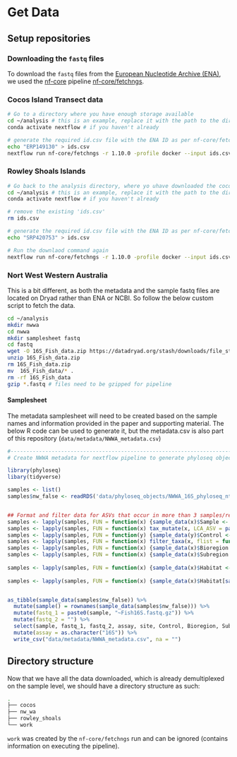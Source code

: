 # Get Data 

## Setup repositories

### Downloading the `fastq` files
To download the `fastq` files from the [European Nucleotide Archive (ENA)](https://www.ebi.ac.uk/ena/browser/), we used the [nf-core](https://nf-co.re/) pipeline [nf-core/fetchngs](https://nf-co.re/fetchngs/1.10.0).

### Cocos Island Transect data
```zsh
# Go to a directory where you have enough storage available
cd ~/analysis # this is an example, replace it with the path to the directory you want to place the files and analyse them
conda activate nextflow # if you haven't already  

# generate the required id.csv file with the ENA ID as per nf-core/fetchngs
echo "ERP149130" > ids.csv
nextflow run nf-core/fetchngs -r 1.10.0 -profile docker --input ids.csv --outdir ./cocos
```

### Rowley Shoals Islands
```zsh
# Go back to the analysis directory, where yo uhave downloaded the cocos data already
cd ~/analysis # this is an example, replace it with the path to the directory you want to place the files and analyse them
conda activate nextflow # if you haven't already  

# remove the existing 'ids.csv'
rm ids.csv

# generate the required id.csv file with the ENA ID as per nf-core/fetchngs
echo "SRP420753" > ids.csv

# Run the downlaod command again
nextflow run nf-core/fetchngs -r 1.10.0 -profile docker --input ids.csv --outdir ./rowley_shoals
```

### Nort West Western Australia  
This is a bit different, as both the metadata and the sample fastq files are located on Dryad rather than ENA or NCBI. So follow the below custom script to fetch the data.  

```zsh
cd ~/analysis
mkdir nwwa
cd nwwa
mkdir samplesheet fastq
cd fastq
wget -O 16S_Fish_data.zip https://datadryad.org/stash/downloads/file_stream/1140656 
unzip 16S_Fish_data.zip
rm 16S_Fish_data.zip
mv  16S_Fish_data/* .
rm -rf 16S_Fish_data
gzip *.fastq # files need to be gzipped for pipeline
```

#### Samplesheet

The metadata samplesheet will need to be created based on the sample names and information provided in the paper and supporting material. The below R code can be used to generate it, but the metadata.csv is also part of this repository (`data/metadata/NWWA_metadata.csv`)

```r
#-----------------------------------------------------------------------------
# Create NWWA metadata for nextflow pipeline to generate phyloseq object

library(phyloseq)
libary(tidyverse)

samples <- list()
samples$nw_false <- readRDS('data/phyloseq_objects/NWWA_16S_phyloseq_nt_FALSE.rds')


## Format and filter data for ASVs that occur in more than 3 samples/replicates
samples <- lapply(samples, FUN = function(x) {sample_data(x)$Sample <- rownames(sample_data(x)); return(x)})
samples <- lapply(samples, FUN = function(x) tax_mutate(x, LCA_ASV = paste0(unname(tax_table(x)@.Data[, "LCA"]), " (", rownames(tax_table(x)), ")")))
samples <- lapply(samples, FUN = function(y) {sample_data(y)$Control <- grepl(pattern = "Extbl|FC", x = sample_data(y)$Sample); return(y)})
samples <- lapply(samples, FUN = function(x) filter_taxa(x, flist = function(y) sum(y >= 1) >= 3, prune = TRUE))
samples <- lapply(samples, FUN = function(x) {sample_data(x)$Bioregion <- ifelse(sample_data(x)$site %in% 1:7, "Canning", "Kimberley"); return(x)})
samples <- lapply(samples, FUN = function(x) {sample_data(x)$Subregion <- ifelse(sample_data(x)$site %in% 1:7, "Dampier Peninsula", 
                                                                                 ifelse(sample_data(x)$site %in% c(8:44, 67:71), "South Kimberley", "North Kimberley")); return(x)})
samples <- lapply(samples, FUN = function(x) {sample_data(x)$Habitat <- ifelse(sample_data(x)$site %in% c(1:12, 26:29, 34:37, 42:48, 52, 55:63), "Inshore",
                                                                               ifelse(sample_data(x)$site %in% c(13:17, 21:25, 49:51, 53:54, 64:65), "Coastal", "Nearshore Estuarine")); return(x)})
samples <- lapply(samples, FUN = function(x) {sample_data(x)$Habitat[sample_data(x)$site == 66] <- "Midshelf"; return(x)})


as_tibble(sample_data(samples$nw_false)) %>%
  mutate(sample() = rownames(sample_data(samples$nw_false))) %>%
  mutate(fastq_1 = paste0(sample, "~Fish16S.fastq.gz")) %>% 
  mutate(fastq_2 = "") %>%
  select(sample, fastq_1, fastq_2, assay, site, Control, Bioregion, Subregion, Habitat) %>%
  mutate(assay = as.character("16S")) %>%
  write_csv("data/metadata/NWWA_metadata.csv", na = "")

```


## Directory structure
Now that we have all the data downloaded, which is already demultiplexed on the sample level, we should have a directory structure as such:

```zsh
.
├── cocos
├── nw_wa
├── rowley_shoals
└── work
```

`work` was created by the `nf-core/fetchngs` run and can be ignored (contains information on executing the pipeline).
